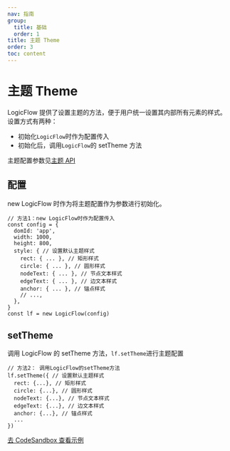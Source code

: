 ```yaml
---
nav: 指南
group:
  title: 基础
  order: 1
title: 主题 Theme
order: 3
toc: content
---
```


# 主题 Theme

LogicFlow 提供了设置主题的方法，便于用户统一设置其内部所有元素的样式。
设置方式有两种：

- 初始化`LogicFlow`时作为配置传入
- 初始化后，调用`LogicFlow`的 setTheme 方法

主题配置参数见[主题 API](../../api/theme.zh.md)

## 配置

new LogicFlow 时作为将主题配置作为参数进行初始化。

```tsx | pure
// 方法1：new LogicFlow时作为配置传入
const config = {
  domId: 'app',
  width: 1000,
  height: 800,
  style: { // 设置默认主题样式
    rect: { ... }, // 矩形样式
    circle: { ... }, // 圆形样式
    nodeText: { ... }, // 节点文本样式
    edgeText: { ... }, // 边文本样式
    anchor: { ... }, // 锚点样式
    // ...,
  },
}
const lf = new LogicFlow(config)
```

## setTheme

调用 LogicFlow 的 setTheme 方法，`lf.setTheme`进行主题配置

```tsx | pure
// 方法2： 调用LogicFlow的setTheme方法
lf.setTheme({ // 设置默认主题样式
  rect: {...}, // 矩形样式
  circle: {...}, // 圆形样式
  nodeText: {...}, // 节点文本样式
  edgeText: {...}, // 边文本样式
  anchor: {...}, // 锚点样式
  ...
})
```

<a href="https://codesandbox.io/embed/logicflow-step6-err2o?fontsize=14&hidenavigation=1&theme=dark&view=preview" target="_blank"> 去 CodeSandbox 查看示例</a>
